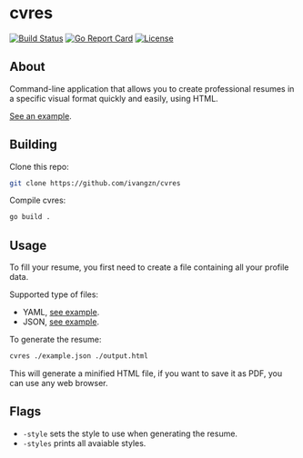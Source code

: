 # cvres

[![Build Status](https://img.shields.io/github/actions/workflow/status/ivangzn/cvres/go.yml?branch=main)](https://github.com/ivangzn/cvres/actions)
[![Go Report Card](https://goreportcard.com/badge/github.com/ivangzn/cvres)](https://goreportcard.com/report/github.com/ivangzn/cvres)
[![License](https://img.shields.io/github/license/ivangzn/cvres)](https://github.com/ivangzn/cvres/blob/main/LICENSE)

## About

Command-line application that allows you to create professional resumes in a
specific visual format quickly and easily, using HTML.

[See an example](example/example.pdf).

## Building

Clone this repo:

```bash
git clone https://github.com/ivangzn/cvres
```

Compile cvres:

```bash
go build .
```

## Usage

To fill your resume, you first need to create a file containing all your
profile data.

Supported type of files:

- YAML, [see example](example/example.yaml).
- JSON, [see example](example/example.json).

To generate the resume:

```bash
cvres ./example.json ./output.html
```

This will generate a minified HTML file, if you want to save it as PDF, you can
use any web browser.  

## Flags

- `-style` sets the style to use when generating the resume.
- `-styles` prints all avaiable styles.
